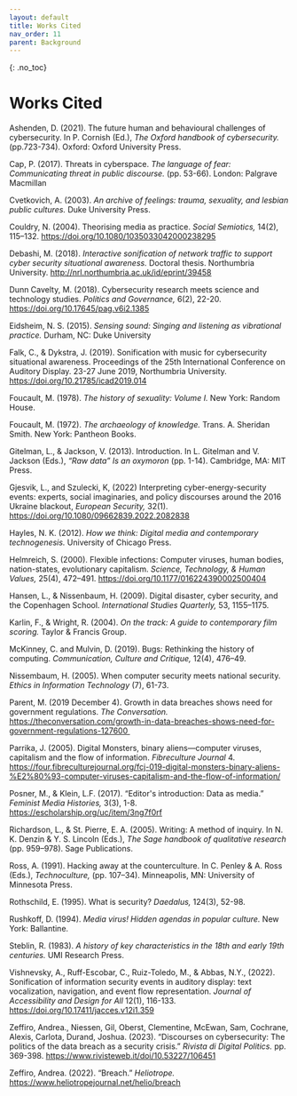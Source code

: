 ```yaml
---
layout: default
title: Works Cited
nav_order: 11
parent: Background
---
```


<!-- 
This page is an example lesson template.
Add, edit, or remove any content below for the workshop in question. -->

<!-- Putting a {: .no_toc} above a header removes it from the table of contents -->

{: .no_toc}  
# Works Cited

Ashenden, D. (2021). The future human and behavioural challenges of cybersecurity. In P. Cornish (Ed.), <em> The Oxford handbook of cybersecurity. </em> (pp.723-734). Oxford: Oxford 	University Press. 

Cap, P. (2017). Threats in cyberspace. <em> The language of fear: Communicating threat in public discourse. </em> (pp. 53-66). London: Palgrave Macmillan 

Cvetkovich, A. (2003). <em> An archive of feelings: trauma, sexuality, and lesbian public cultures. </em> Duke University Press.   

Couldry, N. (2004). Theorising media as practice. <em> Social Semiotics, </em> 14(2), 115–132. https://doi.org/10.1080/1035033042000238295 

Debashi, M. (2018). <em> Interactive sonification of network traffic to support cyber security situational awareness. </em> Doctoral thesis. Northumbria University. http://nrl.northumbria.ac.uk/id/eprint/39458  

Dunn Cavelty, M. (2018). Cybersecurity research meets science and technology studies. <em> Politics and Governance, </em> 6(2), 22-20. https://doi.org/10.17645/pag.v6i2.1385 

Eidsheim, N. S. (2015). <em> Sensing sound: Singing and listening as vibrational practice. </em> Durham, NC: Duke University 

Falk, C., & Dykstra, J. (2019). Sonification with music for cybersecurity situational awareness. Proceedings of the 25th International Conference on Auditory Display. 23-27 June 2019, Northumbria University. https://doi.org/10.21785/icad2019.014  

Foucault, M. (1978). <em> The history of sexuality: Volume I. </em> New York: Random House.   

Foucault, M. (1972). <em> The archaeology of knowledge. </em> Trans. A. Sheridan Smith. New York:  Pantheon Books. 

Gitelman, L., & Jackson, V. (2013). Introduction. In L. Gitelman and V. Jackson (Eds.), <em> “Raw data” Is an oxymoron </em> (pp. 1-14). Cambridge, MA: MIT Press. 

Gjesvik, L., and Szulecki, K, (2022) Interpreting cyber-energy-security events: experts, social imaginaries, and policy discourses around the 2016 Ukraine blackout, <em> European Security, </em> 32(1). https://doi.org/10.1080/09662839.2022.2082838 

Hayles, N. K. (2012). <em> How we think: Digital media and contemporary technogenesis. </em> University of Chicago Press. 

Helmreich, S. (2000). Flexible infections: Computer viruses, human bodies, nation-states, evolutionary capitalism. <em> Science, Technology, & Human Values, </em> 25(4), 472–491. https://doi.org/10.1177/016224390002500404 

Hansen, L., & Nissenbaum, H. (2009). Digital disaster, cyber security, and the Copenhagen School. <em> International Studies Quarterly, </em> 53, 1155–1175. 

Karlin, F., & Wright, R. (2004). <em> On the track: A guide to contemporary film scoring. </em> Taylor & Francis Group. 

McKinney, C. and Mulvin, D. (2019). Bugs: Rethinking the history of computing. <em> Communication, Culture and Critique, </em> 12(4), 476–49. 

Nissembaum, H. (2005). When computer security meets national security. <em> Ethics in Information Technology </em> (7), 61-73. 

Parent, M. (2019 December 4). Growth in data breaches shows need for government regulations. <em> The Conversation. </em> https://theconversation.com/growth-in-data-breaches-shows-need-for-government-regulations-127600  

Parrika, J. (2005). Digital Monsters, binary aliens—computer viruses, capitalism and the flow of information. <em> Fibreculture Journal </em> 4. https://four.fibreculturejournal.org/fcj-019-digital-monsters-binary-aliens-%E2%80%93-computer-viruses-capitalism-and-the-flow-of-information/  

Posner, M., & Klein, L.F. (2017). “Editor's introduction: Data as media.” <em> Feminist Media Histories, </em> 3(3), 1-8. https://escholarship.org/uc/item/3ng7f0rf  

Richardson, L., & St. Pierre, E. A. (2005). Writing: A method of inquiry. In N. K. Denzin & Y. S. Lincoln (Eds.), <em> The Sage handbook of qualitative research </em> (pp. 959–978). Sage Publications. 

Ross, A. (1991). Hacking away at the counterculture. In C. Penley & A. Ross (Eds.), <em>	Technoculture, </em> (pp. 107–34). Minneapolis, MN: University of Minnesota Press. 
 
Rothschild, E. (1995). What is security? <em> Daedalus, </em> 124(3), 52-98. 

Rushkoff, D. (1994). <em> Media virus! Hidden agendas in popular culture. </em> New York: Ballantine.   

Steblin, R. (1983). <em> A history of key characteristics in the 18th and early 19th centuries. </em> UMI Research Press. 

Vishnevsky, A., Ruff-Escobar, C., Ruiz-Toledo, M., & Abbas, N.Y., (2022). Sonification of information security events in auditory display: text vocalization, navigation, and event flow representation. <em> Journal of Accessibility and Design for All </em> 12(1), 116-133. https://doi.org/10.17411/jacces.v12i1.359  

Zeffiro, Andrea., Niessen, Gil, Oberst, Clementine, McEwan, Sam, Cochrane, Alexis, Carlota, Durand, Joshua. (2023). “Discourses on cybersecurity: The politics of the data breach as a security crisis.” <em> Rivista di Digital Politics. </em> pp. 369-398. https://www.rivisteweb.it/doi/10.53227/106451 

Zeffiro, Andrea. (2022). “Breach.” <em> Heliotrope. </em> https://www.heliotropejournal.net/helio/breach 
